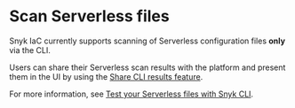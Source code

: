 # Scan Serverless files

Snyk IaC currently supports scanning of Serverless configuration files **only** via the CLI.

Users can share their Serverless scan results with the platform and present them in the UI by using the [Share CLI results feature](../../scan-infrastructure/snyk-cli-for-iac/share-cli-results-with-the-snyk-web-ui.md).

For more information, see [Test your Serverless files with Snyk CLI](../../scan-infrastructure/snyk-cli-for-iac/test-your-iac-files/serverless-files.md).
